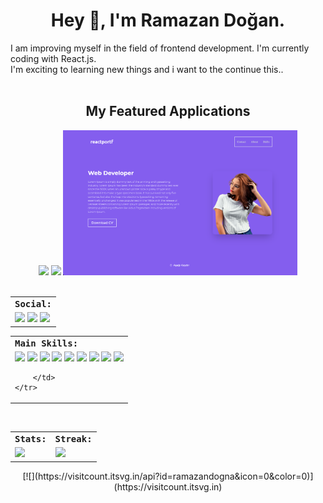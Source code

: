 <h1 align="center">
  Hey 👋, I'm Ramazan Doğan.
</h1> 
I am improving myself in the field of frontend development. I'm currently coding with React.js. </br> I'm exciting to learning new things and i want to the continue this..
<br>
<br>

<div>
    <h2 align=center> My Featured Applications </h2>
</div>

<div align=center>
  <a href="https://pokepokeapp.netlify.app/"><img width=375 src="https://github.com/ramazandogna/pokepoke-app/blob/main/src/assets/img/Screenshots/homepage-1.png"></a>
  <a href="https://movie-api-app-demo.netlify.app/"><img width=375 src="https://github.com/ramazandogna/movie-api-app/blob/main/src/assets/images/watchlist-1.png"></a>
  <a href="https://react-portfoilo-demo.netlify.app/"><img width=375 src="https://github.com/ramazandogna/portfolio-react-dem/blob/main/src/assets/img/homepage-first-section.png"></a>
</div>

<br>

<div align=center>
<table>
    <tr>
        <td colspan="8">
        <strong><samp>Social:</samp></strong>
        </td>
    </tr>
        <tr>
        <td colspan="8">
        <img src="https://img.icons8.com/color/480/000000/twitter.png" width=50></a>     
        <img src="https://img.icons8.com/color/480/000000/instagram.png" width=50></a>     
        <img src="https://img.icons8.com/color/480/000000/linkedin.png" width=50></a>
        </td>
    </tr>
</table>

<div align=center>
<table>
    <tr>
        <td colspan="8">
        <strong><samp>Main Skills:</samp></strong>
        </td>
    </tr>
        <tr>
        <td colspan="8">
        <img src="https://img.icons8.com/color/480/000000/redux.png" width=50></a>
        <img src="https://img.icons8.com/color/480/000000/react.png" width=50></a>
        <img src="https://img.icons8.com/color/480/000000/javascript.png" width=50></a>
        <img src="https://img.icons8.com/color/480/000000/react.png" width=50></a>
        <img src="https://img.icons8.com/color/480/000000/bootstrap.png" width=50></a>
        <img src="https://img.icons8.com/color/480/000000/tailwind.png" width=50></a>
        <img src="https://img.icons8.com/color/480/000000/css3.png" width=50></a>
        <img src="https://img.icons8.com/color/480/000000/html-5.png" width=50></a>
        <img src="https://img.icons8.com/color/480/000000/canva.png" width=50></a>
        
        </td>
    </tr>
</table>

<br>
<table>
    <tr>
        <td colspan="2">
        <strong><samp>Stats:</samp></strong>
        </td>
        <td colspan="2">
        <strong><samp>Streak:</samp></strong>
        </td>
    </tr>
    <tr>
        <td colspan="2" rowspan="2">
        <a href="https://github-readme-stats.vercel.app/api?username=ramazandogna&count_private=true&hide_border=true&show_icons=true&theme=radical">
        <img src="https://github-readme-stats-sigma-five.vercel.app/api?username=ramazandogna&count_private=true&hide_border=true&show_icons=true&theme=radical">
        </a>
        </td>
        <td colspan="2" rowspan="2">
        <a href="https://github-readme-streak-stats.herokuapp.com/?user=ramazandogna&hide_border=true&theme=radical">
        <img src="https://github-readme-streak-stats.herokuapp.com/?user=ramazandogna&hide_border=true&theme=radical">
        </a>
        </td>
    </tr>
</table>

<div align=center>
[![](https://visitcount.itsvg.in/api?id=ramazandogna&icon=0&color=0)](https://visitcount.itsvg.in)
</div>
